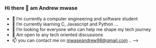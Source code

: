### Hi there 👋 am Andrew mwase

- 🔭 I’m currently a computer engineering and software student 
- 🌱 I’m currently learning C, Javascript and Python ...
- 🤔 I’m looking for everyone who can help me shape my tech journey 
- 💬 Am open to any tech oriented discussions 
- 📫 you can contact me on mwaseandrew98@gmail.com ..
-->
